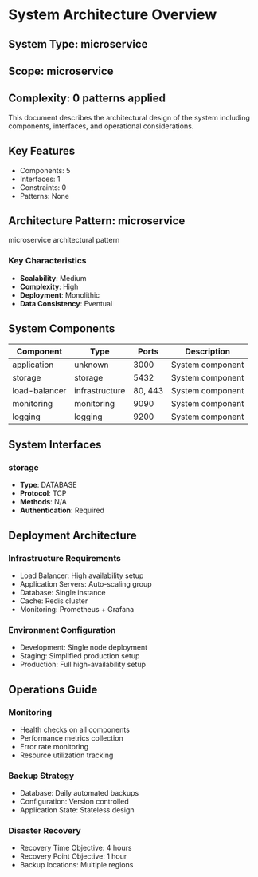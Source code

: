 # System Architecture Overview

## System Type: microservice

## Scope: microservice

## Complexity: 0 patterns applied

This document describes the architectural design of the system including components, interfaces, and operational considerations.

## Key Features

- Components: 5
- Interfaces: 1
- Constraints: 0
- Patterns: None

## Architecture Pattern: microservice

microservice architectural pattern

### Key Characteristics

- **Scalability**: Medium
- **Complexity**: High
- **Deployment**: Monolithic
- **Data Consistency**: Eventual

## System Components

| Component     | Type           | Ports   | Description      |
| ------------- | -------------- | ------- | ---------------- |
| application   | unknown        | 3000    | System component |
| storage       | storage        | 5432    | System component |
| load-balancer | infrastructure | 80, 443 | System component |
| monitoring    | monitoring     | 9090    | System component |
| logging       | logging        | 9200    | System component |

## System Interfaces

### storage

- **Type**: DATABASE
- **Protocol**: TCP
- **Methods**: N/A
- **Authentication**: Required

## Deployment Architecture

### Infrastructure Requirements

- Load Balancer: High availability setup
- Application Servers: Auto-scaling group
- Database: Single instance
- Cache: Redis cluster
- Monitoring: Prometheus + Grafana

### Environment Configuration

- Development: Single node deployment
- Staging: Simplified production setup
- Production: Full high-availability setup

## Operations Guide

### Monitoring

- Health checks on all components
- Performance metrics collection
- Error rate monitoring
- Resource utilization tracking

### Backup Strategy

- Database: Daily automated backups
- Configuration: Version controlled
- Application State: Stateless design

### Disaster Recovery

- Recovery Time Objective: 4 hours
- Recovery Point Objective: 1 hour
- Backup locations: Multiple regions
